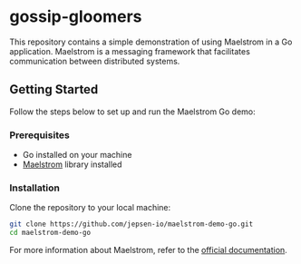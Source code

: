 # gossip-gloomers

This repository contains a simple demonstration of using Maelstrom in a Go application. Maelstrom is a messaging framework that facilitates communication between distributed systems.

## Getting Started

Follow the steps below to set up and run the Maelstrom Go demo:

### Prerequisites

- Go installed on your machine
- [Maelstrom](https://github.com/jepsen-io/maelstrom) library installed

### Installation

Clone the repository to your local machine:

```bash
git clone https://github.com/jepsen-io/maelstrom-demo-go.git
cd maelstrom-demo-go
```

For more information about Maelstrom, refer to the [official documentation](https://github.com/jepsen-io/maelstrom).
